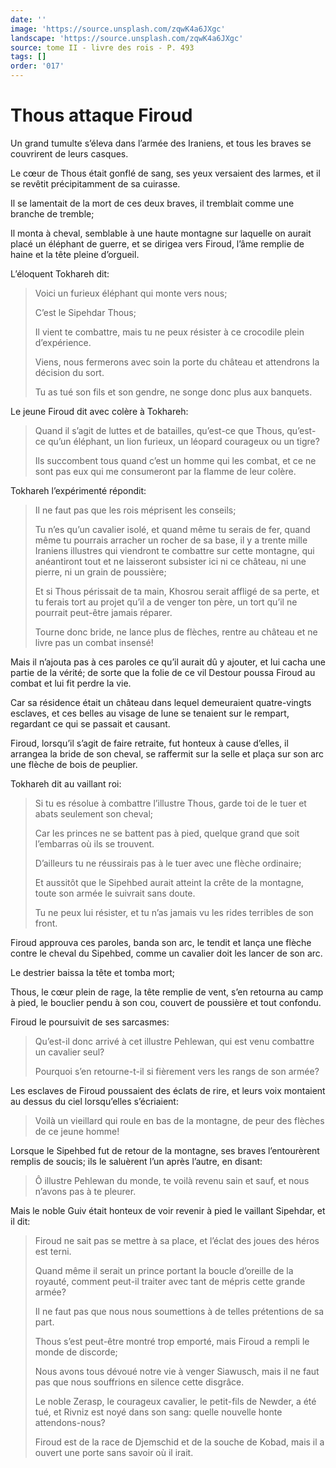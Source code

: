 ```yaml
---
date: ''
image: 'https://source.unsplash.com/zqwK4a6JXgc'
landscape: 'https://source.unsplash.com/zqwK4a6JXgc'
source: tome II - livre des rois - P. 493
tags: []
order: '017'
---
```


# Thous attaque Firoud

Un grand tumulte s’éleva dans l’armée des Iraniens, et tous les braves se couvrirent de leurs casques.

Le cœur de Thous était gonflé de sang, ses yeux versaient des larmes, et il se revêtit précipitamment de sa cuirasse.

Il se lamentait de la mort de ces deux braves, il tremblait comme une branche de tremble;

Il monta à cheval, semblable à une haute montagne sur laquelle on aurait placé un éléphant de guerre, et se dirigea vers Firoud, l’âme remplie de haine et la tête pleine d’orgueil.

L’éloquent Tokhareh dit:

> Voici un furieux éléphant qui monte vers nous;
>
> C’est le Sipehdar Thous;
>
> Il vient te combattre, mais tu ne peux résister à ce crocodile plein d’expérience.
>
> Viens, nous fermerons avec soin la porte du château et attendrons la décision du sort.
>
> Tu as tué son fils et son gendre, ne songe donc plus aux banquets.

Le jeune Firoud dit avec colère à Tokhareh:

> Quand il s’agit de luttes et de batailles, qu’est-ce que Thous, qu’est-ce qu’un éléphant, un lion furieux, un léopard courageux ou un tigre?
>
> Ils succombent tous quand c’est un homme qui les combat, et ce ne sont pas eux qui me consumeront par la flamme de leur colère.

Tokhareh l’expérimenté répondit:

> Il ne faut pas que les rois méprisent les conseils;
>
> Tu n’es qu’un cavalier isolé, et quand même tu serais de fer, quand même tu pourrais arracher un rocher de sa base, il y a trente mille Iraniens illustres qui viendront te combattre sur cette montagne, qui anéantiront tout et ne laisseront subsister ici ni ce château, ni une pierre, ni un grain de poussière;
>
> Et si Thous périssait de ta main, Khosrou serait affligé de sa perte, et tu ferais tort au projet qu’il a de venger ton père, un tort qu’il ne pourrait peut-être jamais réparer.
>
> Tourne donc bride, ne lance plus de flèches, rentre au château et ne livre pas un combat insensé!

Mais il n’ajouta pas à ces paroles ce qu’il aurait dû y ajouter, et lui cacha une partie de la vérité; de sorte que la folie de ce vil Destour poussa Firoud au combat et lui fit perdre la vie.

Car sa résidence était un château dans lequel demeuraient quatre-vingts esclaves, et ces belles au visage de lune se tenaient sur le rempart, regardant ce qui se passait et causant.

Firoud, lorsqu’il s’agit de faire retraite, fut honteux à cause d’elles, il arrangea la bride de son cheval, se raffermit sur la selle et plaça sur son arc une flèche de bois de peuplier.

Tokhareh dit au vaillant roi:

> Si tu es résolue à combattre l’illustre Thous, garde toi de le tuer et abats seulement son cheval;
>
> Car les princes ne se battent pas à pied, quelque grand que soit l’embarras où ils se trouvent.
>
> D’ailleurs tu ne réussirais pas à le tuer avec une flèche ordinaire;
>
> Et aussitôt que le Sipehbed aurait atteint la crête de la montagne, toute son armée le suivrait sans doute.
>
> Tu ne peux lui résister, et tu n’as jamais vu les rides terribles de son front.

Firoud approuva ces paroles, banda son arc, le tendit et lança une flèche contre le cheval du Sipehbed, comme un cavalier doit les lancer de son arc.

Le destrier baissa la tête et tomba mort;

Thous, le cœur plein de rage, la tête remplie de vent, s’en retourna au camp à pied, le bouclier pendu à son cou, couvert de poussière et tout confondu.

Firoud le poursuivit de ses sarcasmes:

> Qu’est-il donc arrivé à cet illustre Pehlewan, qui est venu combattre un cavalier seul?
>
> Pourquoi s’en retourne-t-il si fièrement vers les rangs de son armée?

Les esclaves de Firoud poussaient des éclats de rire, et leurs voix montaient au dessus du ciel lorsqu’elles s’écriaient:

> Voilà un vieillard qui roule en bas de la montagne, de peur des flèches de ce jeune homme!

Lorsque le Sipehbed fut de retour de la montagne, ses braves l’entourèrent remplis de soucis; ils le saluèrent l’un après l’autre, en disant:

> Ô illustre Pehlewan du monde, te voilà revenu sain et sauf, et nous n’avons pas à te pleurer.

Mais le noble Guiv était honteux de voir revenir à pied le vaillant Sipehdar, et il dit:

> Firoud ne sait pas se mettre à sa place, et l’éclat des joues des héros est terni.
>
> Quand même il serait un prince portant la boucle d’oreille de la royauté, comment peut-il traiter avec tant de mépris cette grande armée?
>
> Il ne faut pas que nous nous soumettions à de telles prétentions de sa part.
>
> Thous s’est peut-être montré trop emporté, mais Firoud a rempli le monde de discorde;
>
> Nous avons tous dévoué notre vie à venger Siawusch, mais il ne faut pas que nous souffrions en silence cette disgrâce.
>
> Le noble Zerasp, le courageux cavalier, le petit-fils de Newder, a été tué, et Rivniz est noyé dans son sang: quelle nouvelle honte attendons-nous?
>
> Firoud est de la race de Djemschid et de la souche de Kobad, mais il a ouvert une porte sans savoir où il irait.
